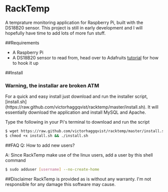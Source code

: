 RackTemp
========
A temprature monitoring application for Raspberry Pi, built with the DS18B20 sensor. This project is still in early development and I will hopefully have time to add lots of more fun stuff.

##Requirements
- A Raspberry Pi
- A DS18B20 sensor to read from, head over to Adafruits [tutorial](http://learn.adafruit.com/adafruits-raspberry-pi-lesson-11-ds18b20-temperature-sensing) for how to hook it up

##Install
<h3>Warning, the installar are broken ATM</h3>
For a quick and easy install just download and run the installer script, [install.sh](https://raw.github.com/victorhaggqvist/racktemp/master/install.sh). It will essentially download the application and install MySQL and Apache.

Type the following in your Pi's terminal to download and run the script
```sh
$ wget https://raw.github.com/victorhaggqvist/racktemp/master/install.sh
$ chmod +x install.sh && ./install.sh
```

##FAQ
Q: How to add new users?

A: Since RackTemp make use of the linux users, add a user by this shell command

```sh
$ sudo adduser [username] --no-create-home
```

##Disclaimer
RackTemp is provided as is without any warranty. I'm not responsible for any damage this software may cause.
